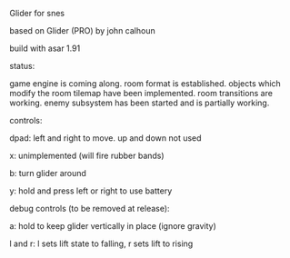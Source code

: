 Glider for snes

based on Glider (PRO) by john calhoun

build with asar 1.91


status:

game engine is coming along. 
room format is established. 
objects which modify the room tilemap have been implemented. 
room transitions are working. 
enemy subsystem has been started and is partially working.


controls:

dpad: left and right to move. up and down not used

x: unimplemented (will fire rubber bands)

b: turn glider around

y: hold and press left or right to use battery

debug controls (to be removed at release):

a: hold to keep glider vertically in place (ignore gravity)

l and r: l sets lift state to falling, r sets lift to rising